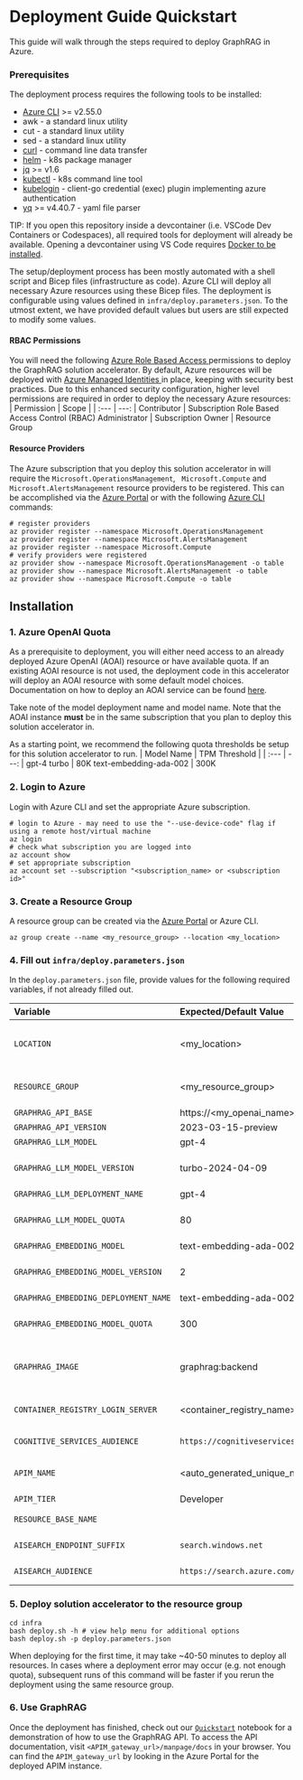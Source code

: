 # Deployment Guide Quickstart

This guide will walk through the steps required to deploy GraphRAG in Azure.

### Prerequisites
The deployment process requires the following tools to be installed:

* [Azure CLI](https://learn.microsoft.com/en-us/cli/azure/install-azure-cli) >= v2.55.0
* awk - a standard linux utility
* cut - a standard linux utility
* sed - a standard linux utility
* [curl](https://curl.se) - command line data transfer
* [helm](https://helm.sh/docs/intro/install) - k8s package manager
* [jq](https://jqlang.github.io/jq/download) >= v1.6
* [kubectl](https://kubernetes.io/docs/tasks/tools) - k8s command line tool
* [kubelogin](https://github.com/Azure/kubelogin) -  client-go credential (exec) plugin implementing azure authentication
* [yq](https://github.com/mikefarah/yq?tab=readme-ov-file#install) >= v4.40.7 - yaml file parser

TIP: If you open this repository inside a devcontainer (i.e. VSCode Dev Containers or Codespaces), all required tools for deployment will already be available. Opening a devcontainer using VS Code requires <a href="https://docs.docker.com/engine/install/" target="_blank" >Docker to be installed</a>.

The setup/deployment process has been mostly automated with a shell script and Bicep files (infrastructure as code). Azure CLI will deploy all necessary Azure resources using these Bicep files. The deployment is configurable using values defined in `infra/deploy.parameters.json`. To the utmost extent, we have provided default values but users are still expected to modify some values.


#### RBAC Permissions
You will need the following <a href="https://learn.microsoft.com/en-us/azure/role-based-access-control/overview">Azure Role Based Access </a>permissions to deploy the GraphRAG solution accelerator.  By default, Azure resources will be deployed with <a href="https://learn.microsoft.com/en-us/entra/identity/managed-identities-azure-resources/overview">Azure Managed Identities </a>in place, keeping with security best practices.  Due to this enhanced security configuration, higher level permissions are required in order to deploy the necessary Azure resources:
| Permission | Scope |
| :--- | ---: |
Contributor                                    | Subscription
Role Based Access Control (RBAC) Administrator | Subscription
Owner                                          | Resource Group

#### Resource Providers
The Azure subscription that you deploy this solution accelerator in will require the `Microsoft.OperationsManagement`, ` Microsoft.Compute` and `Microsoft.AlertsManagement` resource providers to be registered.
This can be accomplished via the [Azure Portal](https://learn.microsoft.com/en-us/azure/azure-resource-manager/management/resource-providers-and-types#azure-ortal) or with the following [Azure CLI](https://learn.microsoft.com/en-us/azure/azure-resource-manager/management/resource-providers-and-types#azure-cli) commands:

```shell
# register providers
az provider register --namespace Microsoft.OperationsManagement
az provider register --namespace Microsoft.AlertsManagement
az provider register --namespace Microsoft.Compute
# verify providers were registered
az provider show --namespace Microsoft.OperationsManagement -o table
az provider show --namespace Microsoft.AlertsManagement -o table
az provider show --namespace Microsoft.Compute -o table
```

## Installation

### 1. Azure OpenAI Quota
As a prerequisite to deployment, you will either need access to an already deployed Azure OpenAI (AOAI) resource or have available quota. If an existing AOAI resource is not used, the deployment code in this accelerator will deploy an AOAI resource with some default model choices.
Documentation on how to deploy an AOAI service can be found [here](https://learn.microsoft.com/en-us/azure/ai-services/openai/how-to/create-resource?pivots=web-portal).

Take note of the model deployment name and model name.
Note that the AOAI instance **must** be in the same subscription that you plan to deploy this solution accelerator in.

As a starting point, we recommend the following quota thresholds be setup for this solution accelerator to run.
| Model Name | TPM Threshold |
| :--- | ---: |
gpt-4 turbo            | 80K
text-embedding-ada-002 | 300K

### 2. Login to Azure
Login with Azure CLI and set the appropriate Azure subscription.

```shell
# login to Azure - may need to use the "--use-device-code" flag if using a remote host/virtual machine
az login
# check what subscription you are logged into
az account show
# set appropriate subscription
az account set --subscription "<subscription_name> or <subscription id>"
```

### 3. Create a Resource Group
A resource group can be created via the [Azure Portal](https://learn.microsoft.com/en-us/azure/azure-resource-manager/management/manage-resource-groups-portal) or Azure CLI.

```shell
az group create --name <my_resource_group> --location <my_location>
```

### 4. Fill out `infra/deploy.parameters.json`

In the `deploy.parameters.json` file, provide values for the following required variables, if not already filled out.

| Variable | Expected/Default Value | Required | Description
| :--- | :--- | --- | ---: |
`LOCATION`                             | <my_location>                                  | Yes | The azure cloud region to deploy GraphRAG resources to (can be different than the location of your AOAI instance). Please use the [compressed form](https://azuretracks.com/2021/04/current-azure-region-names-reference) of a cloud region name (i.e. `eastus2`).
`RESOURCE_GROUP`                       | <my_resource_group>                            | Yes | The resource group that GraphRAG will be deployed in. Will get created automatically if the resource group does not exist.
`GRAPHRAG_API_BASE`                    | https://<my_openai_name>.openai.azure.com      | No  | An existing Azure OpenAI service endpoint.
`GRAPHRAG_API_VERSION`                 | 2023-03-15-preview                             | No  | OpenAI API version.
`GRAPHRAG_LLM_MODEL`                   | gpt-4                                          | No  | Name of the gpt-4 turbo model.
`GRAPHRAG_LLM_MODEL_VERSION`           | turbo-2024-04-09                               | No  | Model version of the gpt-4 turbo model. Only required if deploying a new AOAI instance (i.e. `GRAPHRAG_API_BASE` is left undefined).
`GRAPHRAG_LLM_DEPLOYMENT_NAME`         | gpt-4                                          | No  | Deployment name of the gpt-4 turbo model.
`GRAPHRAG_LLM_MODEL_QUOTA`             | 80                                             | No  | TPM quota of the LLM model in units of 1000 (i.e. 10 = 10,000 TPM). Only required if deploying a new AOAI instance (i.e. `GRAPHRAG_API_BASE` is left undefined).
`GRAPHRAG_EMBEDDING_MODEL`             | text-embedding-ada-002                         | No  | Name of the Azure OpenAI embedding model.
`GRAPHRAG_EMBEDDING_MODEL_VERSION`     | 2                                              | No  | Model version of the Azure OpenAI embedding model. Only required if deploying a new AOAI instance (i.e. `GRAPHRAG_API_BASE` is left undefined).
`GRAPHRAG_EMBEDDING_DEPLOYMENT_NAME`   | text-embedding-ada-002                         | No  | Deployment name of the Azure OpenAI embedding model.
`GRAPHRAG_EMBEDDING_MODEL_QUOTA`       | 300                                            | No  | TPM quota of the embedding model in units of 1000 (i.e. 10 = 10,000 TPM). Only required if deploying a new AOAI instance (i.e. `GRAPHRAG_API_BASE` is left undefined).
`GRAPHRAG_IMAGE`                       | graphrag:backend                               | No  | The name and tag of the graphrag docker image in the container registry. Will default to `graphrag:backend` and be hosted at `my_container_registry_name>.azurecr.io/graphrag:backend`.
`CONTAINER_REGISTRY_LOGIN_SERVER`      | <container_registry_name>.azurecr.io           | No  | Endpoint of an existing Azure Container Registry where the `GRAPHRAG_IMAGE` docker image is hosted. If not provided, a unique name will be generated (recommended).
`COGNITIVE_SERVICES_AUDIENCE`          | `https://cognitiveservices.azure.com/.default` | No  | Endpoint for cognitive services identity authorization. Should be defined for deployments in other Azure clouds.
`APIM_NAME`                            | <auto_generated_unique_name>                   | No  | Hostname of the API. Must be a globally unique name. The API will be accessible at `https://<APIM_NAME>.azure-api.net`.
`APIM_TIER`                            | Developer                                      | No  | The [APIM tier](https://azure.microsoft.com/en-us/pricing/details/api-management) to use. Can be either `Developer` or `StandardV2`.
`RESOURCE_BASE_NAME`                   |                                                | No  | Suffix to apply to all azure resource names. If not provided a unique suffix will be generated.
`AISEARCH_ENDPOINT_SUFFIX`             | `search.windows.net`                           | No  | Suffix to apply to AI search endpoint. Should be overridden for deployments in other Azure clouds.
`AISEARCH_AUDIENCE`                    | `https://search.azure.com/`                    | No  | Audience for AAD for AI Search. Should be overridden for deployments in other Azure clouds.

### 5. Deploy solution accelerator to the resource group
```shell
cd infra
bash deploy.sh -h # view help menu for additional options
bash deploy.sh -p deploy.parameters.json
```
When deploying for the first time, it may take ~40-50 minutes to deploy all resources. In cases where a deployment error may occur (e.g. not enough quota), subsequent runs of this command will be faster if you rerun the deployment using the same resource group.

### 6. Use GraphRAG
Once the deployment has finished, check out our [`Quickstart`](../notebooks/1-Quickstart.ipynb) notebook for a demonstration of how to use the GraphRAG API. To access the API documentation, visit `<APIM_gateway_url>/manpage/docs` in your browser. You can find the `APIM_gateway_url` by looking in the Azure Portal for the deployed APIM instance.

